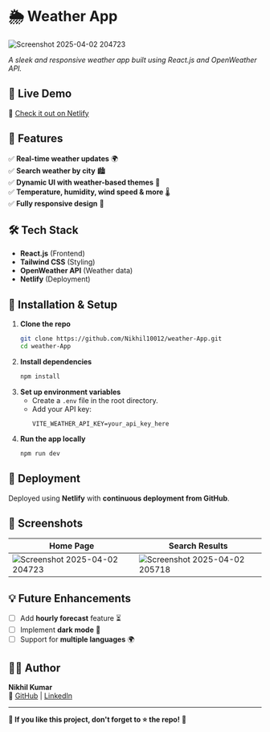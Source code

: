 # 🌦️ Weather App

![Screenshot 2025-04-02 204723](https://github.com/user-attachments/assets/e29a3dc7-cba9-4ff0-8a9d-3f62d9bcd0b4)

*A sleek and responsive weather app built using React.js and OpenWeather API.*

## 🚀 Live Demo
🔗 [Check it out on Netlify](https://weatherappnik.netlify.app/)  

## 📌 Features
✅ **Real-time weather updates** 🌍  
✅ **Search weather by city** 🏙️  
✅ **Dynamic UI with weather-based themes** 🎨  
✅ **Temperature, humidity, wind speed & more** 🌡️  
✅ **Fully responsive design** 📱  

## 🛠️ Tech Stack
- **React.js** (Frontend)
- **Tailwind CSS** (Styling)
- **OpenWeather API** (Weather data)
- **Netlify** (Deployment)

## 🔧 Installation & Setup
1. **Clone the repo**
   ```bash
   git clone https://github.com/Nikhil10012/weather-App.git
   cd weather-App
   ```
2. **Install dependencies**
   ```bash
   npm install
   ```
3. **Set up environment variables**
   - Create a `.env` file in the root directory.
   - Add your API key:
     ```env
     VITE_WEATHER_API_KEY=your_api_key_here
     ```
4. **Run the app locally**
   ```bash
   npm run dev
   ```


## 🚀 Deployment
Deployed using **Netlify** with **continuous deployment from GitHub**.

## 📸 Screenshots
| Home Page  | Search Results |
|------------|---------------|
| ![Screenshot 2025-04-02 204723](https://github.com/user-attachments/assets/e29a3dc7-cba9-4ff0-8a9d-3f62d9bcd0b4) | ![Screenshot 2025-04-02 205718](https://github.com/user-attachments/assets/4b8f1fb3-31d9-474c-90ec-f445e05102d9) |


## 💡 Future Enhancements
- [ ] Add **hourly forecast** feature ⏳
- [ ] Implement **dark mode** 🌙
- [ ] Support for **multiple languages** 🌍

## 👨‍💻 Author
**Nikhil Kumar**  
🔗 [GitHub](https://github.com/Nikhil10012) | [LinkedIn](https://www.linkedin.com/in/nikhil-kumar-184a96224/)

---
**📌 If you like this project, don't forget to ⭐ the repo!** 🚀
